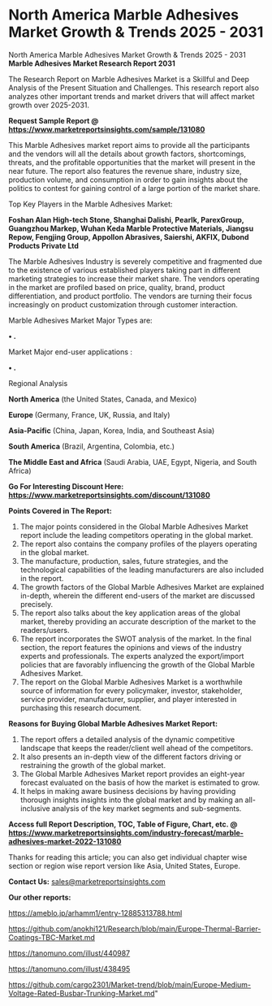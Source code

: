 # North America Marble Adhesives Market Growth & Trends 2025 - 2031
North America Marble Adhesives Market Growth & Trends 2025 - 2031
<strong>Marble Adhesives Market Research Report 2031</strong>

The Research Report on Marble Adhesives Market is a Skillful and Deep Analysis of the Present Situation and Challenges. This research report also analyzes other important trends and market drivers that will affect market growth over 2025-2031.

<strong>Request Sample Report @ <a href=https://www.marketreportsinsights.com/sample/131080>https://www.marketreportsinsights.com/sample/131080</a></strong>

This Marble Adhesives market report aims to provide all the participants and the vendors will all the details about growth factors, shortcomings, threats, and the profitable opportunities that the market will present in the near future. The report also features the revenue share, industry size, production volume, and consumption in order to gain insights about the politics to contest for gaining control of a large portion of the market share.

Top Key Players in the Marble Adhesives Market:

<strong>Foshan Alan High-tech Stone, Shanghai Dalishi, Pearlk, ParexGroup, Guangzhou Markep, Wuhan Keda Marble Protective Materials, Jiangsu Repow, Fengjing Group, Appollon Abrasives, Saiershi, AKFIX, Dubond Products Private Ltd</strong>

The Marble Adhesives Industry is severely competitive and fragmented due to the existence of various established players taking part in different marketing strategies to increase their market share. The vendors operating in the market are profiled based on price, quality, brand, product differentiation, and product portfolio. The vendors are turning their focus increasingly on product customization through customer interaction.

Marble Adhesives Market Major Types are:

<strong>• .</strong>

Market Major end-user applications :

<strong>• .</strong>

Regional Analysis

</u><strong><b>North America</b></strong> (the United States, Canada, and Mexico)

<strong><b>Europe </b></strong>(Germany, France, UK, Russia, and Italy)

<strong><b>Asia-Pacific</b></strong> (China, Japan, Korea, India, and Southeast Asia)

<strong><b>South America</b></strong> (Brazil, Argentina, Colombia, etc.)

<strong><b>The Middle East and Africa</b></strong> (Saudi Arabia, UAE, Egypt, Nigeria, and South Africa)

<strong>Go For Interesting Discount Here: <a href=https://www.marketreportsinsights.com/discount/131080>https://www.marketreportsinsights.com/discount/131080</a></strong>

<strong>Points Covered in The Report:</strong>
<ol>
  <li>The major points considered in the Global Marble Adhesives Market report include the leading competitors operating in the global market.</li>
  <li>The report also contains the company profiles of the players operating in the global market.</li>
  <li>The manufacture, production, sales, future strategies, and the technological capabilities of the leading manufacturers are also included in the report.</li>
  <li>The growth factors of the Global Marble Adhesives Market are explained in-depth, wherein the different end-users of the market are discussed precisely.</li>
  <li>The report also talks about the key application areas of the global market, thereby providing an accurate description of the market to the readers/users.</li>
  <li>The report incorporates the SWOT analysis of the market. In the final section, the report features the opinions and views of the industry experts and professionals. The experts analyzed the export/import policies that are favorably influencing the growth of the Global Marble Adhesives Market.</li>
  <li>The report on the Global Marble Adhesives Market is a worthwhile source of information for every policymaker, investor, stakeholder, service provider, manufacturer, supplier, and player interested in purchasing this research document.</li>
</ol>
<strong>Reasons for Buying Global Marble Adhesives Market Report:</strong>

<ol>
  <li>The report offers a detailed analysis of the dynamic competitive landscape that keeps the reader/client well ahead of the competitors.</li>
  <li>It also presents an in-depth view of the different factors driving or restraining the growth of the global market.</li>
  <li>The Global Marble Adhesives Market report provides an eight-year forecast evaluated on the basis of how the market is estimated to grow.</li>
  <li>It helps in making aware business decisions by having providing thorough insights insights into the global market and by making an all-inclusive analysis of the key market segments and sub-segments.</li>
</ol>
<strong>Access full Report Description, TOC, Table of Figure, Chart, etc. @ <a href=https://www.marketreportsinsights.com/industry-forecast/marble-adhesives-market-2022-131080>https://www.marketreportsinsights.com/industry-forecast/marble-adhesives-market-2022-131080</a></strong>


Thanks for reading this article; you can also get individual chapter wise section or region wise report version like Asia, United States, Europe.

<strong>Contact Us:</strong>
sales@marketreportsinsights.com

<strong>Our other reports:</strong>

<a href=https://ameblo.jp/arhamm1/entry-12885313788.html>https://ameblo.jp/arhamm1/entry-12885313788.html</a>

<a href=https://github.com/anokhi121/Research/blob/main/Europe-Thermal-Barrier-Coatings-TBC-Market.md>https://github.com/anokhi121/Research/blob/main/Europe-Thermal-Barrier-Coatings-TBC-Market.md</a>

<a href=https://tanomuno.com/illust/440987>https://tanomuno.com/illust/440987</a>

<a href=https://tanomuno.com/illust/438495>https://tanomuno.com/illust/438495</a>

<a href=https://github.com/cargo2301/Market-trend/blob/main/Europe-Medium-Voltage-Rated-Busbar-Trunking-Market.md>https://github.com/cargo2301/Market-trend/blob/main/Europe-Medium-Voltage-Rated-Busbar-Trunking-Market.md</a>"
